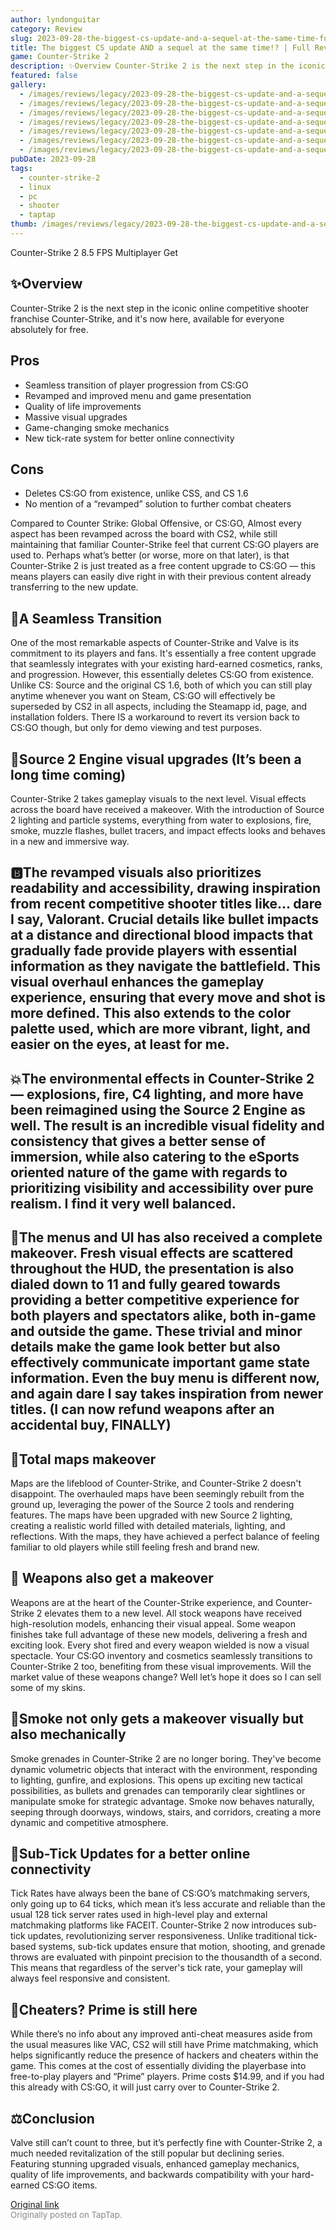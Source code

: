 ```yaml
---
author: lyndonguitar
category: Review
slug: 2023-09-28-the-biggest-cs-update-and-a-sequel-at-the-same-time-full-review-counter-strike-2
title: The biggest CS update AND a sequel at the same time!? | Full Review - Counter-Strike 2
game: Counter-Strike 2
description: ✨Overview Counter-Strike 2 is the next step in the iconic online competitive shooter franchise Counter-Strike, and it's now here, available for everyone absolutely for free.
featured: false
gallery:
  - /images/reviews/legacy/2023-09-28-the-biggest-cs-update-and-a-sequel-at-the-same-time--full-review---counter-strike-2-0.avif
  - /images/reviews/legacy/2023-09-28-the-biggest-cs-update-and-a-sequel-at-the-same-time--full-review---counter-strike-2-1.avif
  - /images/reviews/legacy/2023-09-28-the-biggest-cs-update-and-a-sequel-at-the-same-time--full-review---counter-strike-2-2.avif
  - /images/reviews/legacy/2023-09-28-the-biggest-cs-update-and-a-sequel-at-the-same-time--full-review---counter-strike-2-3.avif
  - /images/reviews/legacy/2023-09-28-the-biggest-cs-update-and-a-sequel-at-the-same-time--full-review---counter-strike-2-4.avif
  - /images/reviews/legacy/2023-09-28-the-biggest-cs-update-and-a-sequel-at-the-same-time--full-review---counter-strike-2-5.avif
  - /images/reviews/legacy/2023-09-28-the-biggest-cs-update-and-a-sequel-at-the-same-time--full-review---counter-strike-2-6.avif
pubDate: 2023-09-28
tags:
  - counter-strike-2
  - linux
  - pc
  - shooter
  - taptap
thumb: /images/reviews/legacy/2023-09-28-the-biggest-cs-update-and-a-sequel-at-the-same-time--full-review---counter-strike-2-0.avif
---
```


Counter-Strike 2
8.5
FPS
Multiplayer
Get


## ✨Overview
Counter-Strike 2 is the next step in the iconic online competitive shooter franchise Counter-Strike, and it's now here, available for everyone absolutely for free.




## Pros
- Seamless transition of player progression from CS:GO
- Revamped and improved menu and game presentation
- Quality of life improvements
- Massive visual upgrades
- Game-changing smoke mechanics
- New tick-rate system for better online connectivity




## Cons
- Deletes CS:GO from existence, unlike CSS, and CS 1.6
- No mention of a “revamped” solution to further combat cheaters


Compared to Counter Strike: Global Offensive, or CS:GO, Almost every aspect has been revamped across the board with CS2, while still maintaining that familiar Counter-Strike feel that current CS:GO players are used to. Perhaps what’s better (or worse, more on that later), is that Counter-Strike 2 is just treated as a free content upgrade to CS:GO — this means players can easily dive right in with their previous content already transferring to the new update.


## 🔀A Seamless Transition
One of the most remarkable aspects of Counter-Strike and Valve is its commitment to its players and fans. It's essentially a free content upgrade that seamlessly integrates with your existing hard-earned cosmetics, ranks, and progression. However, this essentially deletes CS:GO from existence. Unlike CS: Source and the original CS 1.6, both of which you can still play anytime whenever you want on Steam, CS:GO will effectively be superseded by CS2 in all aspects, including the Steamapp id, page, and installation folders. There IS a workaround to revert its version back to CS:GO though, but only for demo viewing and test purposes.


## 🎨Source 2 Engine visual upgrades (It’s been a long time coming)
Counter-Strike 2 takes gameplay visuals to the next level. Visual effects across the board have received a makeover. With the introduction of Source 2 lighting and particle systems, everything from water to explosions, fire, smoke, muzzle flashes, bullet tracers, and impact effects looks and behaves in a new and immersive way.


## 🅱️The revamped visuals also prioritizes readability and accessibility, drawing inspiration from recent competitive shooter titles like… dare I say, Valorant. Crucial details like bullet impacts at a distance and directional blood impacts that gradually fade provide players with essential information as they navigate the battlefield. This visual overhaul enhances the gameplay experience, ensuring that every move and shot is more defined. This also extends to the color palette used, which are more vibrant, light, and easier on the eyes, at least for me.


## 💥The environmental effects in Counter-Strike 2 — explosions, fire, C4 lighting, and more have been reimagined using the Source 2 Engine as well. The result is an incredible visual fidelity and consistency that gives a better sense of immersion, while also catering to the eSports oriented nature of the game with regards to prioritizing visibility and accessibility over pure realism. I find it very well balanced.


## 📜The menus and UI has also received a complete makeover. Fresh visual effects are scattered throughout the HUD, the presentation is also dialed down to 11 and fully geared towards providing a better competitive experience for both players and spectators alike, both in-game and outside the game. These trivial and minor details make the game look better but also effectively communicate important game state information. Even the buy menu is different now, and again dare I say takes inspiration from newer titles. (I can now refund weapons after an accidental buy, FINALLY)


## 🏢Total maps makeover
Maps are the lifeblood of Counter-Strike, and Counter-Strike 2 doesn't disappoint. The overhauled maps have been seemingly rebuilt from the ground up, leveraging the power of the Source 2 tools and rendering features. The maps have been upgraded with new Source 2 lighting, creating a realistic world filled with detailed materials, lighting, and reflections. With the maps, they have achieved a perfect balance of feeling familiar to old players while still feeling fresh and brand new.


## 🔫 Weapons also get a makeover
Weapons are at the heart of the Counter-Strike experience, and Counter-Strike 2 elevates them to a new level. All stock weapons have received high-resolution models, enhancing their visual appeal. Some weapon finishes take full advantage of these new models, delivering a fresh and exciting look. Every shot fired and every weapon wielded is now a visual spectacle. Your CS:GO inventory and cosmetics seamlessly transitions to Counter-Strike 2 too, benefiting from these visual improvements. Will the market value of these weapons change? Well let’s hope it does so I can sell some of my skins.


## 🚬Smoke not only gets a makeover visually but also mechanically
Smoke grenades in Counter-Strike 2 are no longer boring. They've become dynamic volumetric objects that interact with the environment, responding to lighting, gunfire, and explosions. This opens up exciting new tactical possibilities, as bullets and grenades can temporarily clear sightlines or manipulate smoke for strategic advantage. Smoke now behaves naturally, seeping through doorways, windows, stairs, and corridors, creating a more dynamic and competitive atmosphere.


## 📶Sub-Tick Updates for a better online connectivity
Tick Rates have always been the bane of CS:GO’s matchmaking servers, only going up to 64 ticks, which mean it’s less accurate and reliable than the usual 128 tick server rates used in high-level play and external matchmaking platforms like FACEIT.  Counter-Strike 2 now introduces sub-tick updates, revolutionizing server responsiveness. Unlike traditional tick-based systems, sub-tick updates ensure that motion, shooting, and grenade throws are evaluated with pinpoint precision to the thousandth of a second. This means that regardless of the server's tick rate, your gameplay will always feel responsive and consistent.


## 🎯Cheaters? Prime is still here
While there’s no info about any improved anti-cheat measures aside from the usual measures like VAC, CS2 will still have Prime matchmaking, which helps significantly reduce the presence of hackers and cheaters within the game. This comes at the cost of essentially dividing the playerbase into free-to-play players and “Prime” players. Prime costs $14.99, and if you had this already with CS:GO, it will just carry over to Counter-Strike 2.


## ⚖️Conclusion
Valve still can’t count to three, but it’s perfectly fine with Counter-Strike 2, a much needed revitalization of the still popular but declining series. Featuring stunning upgraded visuals, enhanced gameplay mechanics, quality of life improvements, and backwards compatibility with your hard-earned CS:GO items.

[Original link](https://www.taptap.io/post/6367705)<br><span style="font-size: 0.95em; color: #888;">Originally posted on TapTap.</span>